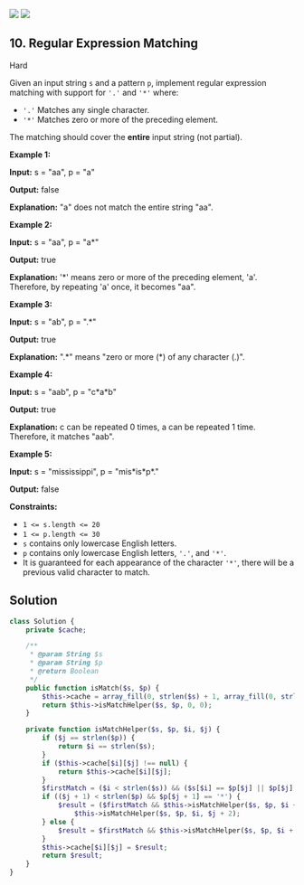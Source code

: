 [![](https://img.shields.io/github/stars/LeetCode-in-Ruby/LeetCode-in-Ruby?label=Stars&style=flat-square)](https://github.com/LeetCode-in-Ruby/LeetCode-in-Ruby)
[![](https://img.shields.io/github/forks/LeetCode-in-Ruby/LeetCode-in-Ruby?label=Fork%20me%20on%20GitHub%20&style=flat-square)](https://github.com/LeetCode-in-Ruby/LeetCode-in-Ruby/fork)

## 10\. Regular Expression Matching

Hard

Given an input string `s` and a pattern `p`, implement regular expression matching with support for `'.'` and `'*'` where:

*   `'.'` Matches any single character.
*   `'*'` Matches zero or more of the preceding element.

The matching should cover the **entire** input string (not partial).

**Example 1:**

**Input:** s = "aa", p = "a"

**Output:** false

**Explanation:** "a" does not match the entire string "aa". 

**Example 2:**

**Input:** s = "aa", p = "a\*"

**Output:** true

**Explanation:** '\*' means zero or more of the preceding element, 'a'. Therefore, by repeating 'a' once, it becomes "aa". 

**Example 3:**

**Input:** s = "ab", p = ".\*"

**Output:** true

**Explanation:** ".\*" means "zero or more (\*) of any character (.)". 

**Example 4:**

**Input:** s = "aab", p = "c\*a\*b"

**Output:** true

**Explanation:** c can be repeated 0 times, a can be repeated 1 time. Therefore, it matches "aab". 

**Example 5:**

**Input:** s = "mississippi", p = "mis\*is\*p\*."

**Output:** false 

**Constraints:**

*   `1 <= s.length <= 20`
*   `1 <= p.length <= 30`
*   `s` contains only lowercase English letters.
*   `p` contains only lowercase English letters, `'.'`, and `'*'`.
*   It is guaranteed for each appearance of the character `'*'`, there will be a previous valid character to match.

## Solution

```php
class Solution {
    private $cache;

    /**
     * @param String $s
     * @param String $p
     * @return Boolean
     */
    public function isMatch($s, $p) {
        $this->cache = array_fill(0, strlen($s) + 1, array_fill(0, strlen($p) + 1, null));
        return $this->isMatchHelper($s, $p, 0, 0);
    }

    private function isMatchHelper($s, $p, $i, $j) {
        if ($j == strlen($p)) {
            return $i == strlen($s);
        }
        if ($this->cache[$i][$j] !== null) {
            return $this->cache[$i][$j];
        }
        $firstMatch = ($i < strlen($s)) && ($s[$i] == $p[$j] || $p[$j] == '.');
        if (($j + 1) < strlen($p) && $p[$j + 1] == '*') {
            $result = ($firstMatch && $this->isMatchHelper($s, $p, $i + 1, $j)) ||
                $this->isMatchHelper($s, $p, $i, $j + 2);
        } else {
            $result = $firstMatch && $this->isMatchHelper($s, $p, $i + 1, $j + 1);
        }
        $this->cache[$i][$j] = $result;
        return $result;
    }
}
```